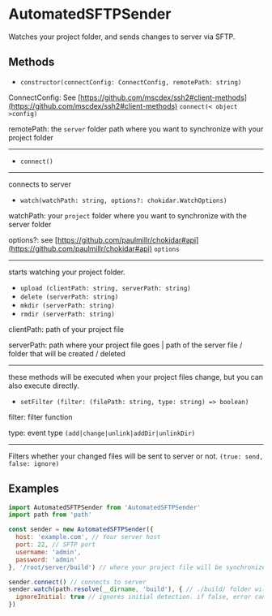 # AutomatedSFTPSender

Watches your project folder, and sends changes to server via SFTP.

## Methods
* `constructor(connectConfig: ConnectConfig, remotePath: string)`

ConnectConfig: See [https://github.com/mscdex/ssh2#client-methods](https://github.com/mscdex/ssh2#client-methods) `connect(< object >config)`

remotePath: the `server` folder path where you want to synchronize with your project folder

----

* `connect()`

----

connects to server

* `watch(watchPath: string, options?: chokidar.WatchOptions)`

watchPath: your `project` folder where you want to synchronize with the server folder

options?: see [https://github.com/paulmillr/chokidar#api](https://github.com/paulmillr/chokidar#api) `options`

----

starts watching your project folder.

* `upload (clientPath: string, serverPath: string)`
* `delete (serverPath: string)`
* `mkdir (serverPath: string)`
* `rmdir (serverPath: string)`

clientPath: path of your project file

serverPath: path where your project file goes | path of the server file / folder that will be created / deleted

----

these methods will be executed when your project files change, but you can also execute directly.

* `setFilter (filter: (filePath: string, type: string) => boolean)`

filter: filter function

type: event type `(add|change|unlink|addDir|unlinkDir)`

----

Filters whether your changed files will be sent to server or not. `(true: send, false: ignore)`

## Examples

```javascript
import AutomatedSFTPSender from 'AutomatedSFTPSender'
import path from 'path'

const sender = new AutomatedSFTPSender({
  host: 'example.com', // Your server host
  port: 22, // SFTP port
  username: 'admin',
  password: 'admin'
}, '/root/server/build') // where your project file will be synchronized

sender.connect() // connects to server
sender.watch(path.resolve(__dirname, 'build'), { // ./build/ folder will be synchronized
  ignoreInitial: true // ignores initial detection. if false, error can be thrown
})
```